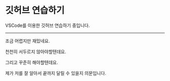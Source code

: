# 깃허브 연습하기

VSCode를 이용한 깃허브 연습하기 중입니다. 
***

조금 어렵지만 재밌네요. 

천천히 서두르지 않아야할텐데요. 

그리고 꾸준히 해야할텐데요. 

제가 저를 잘 알아서 끝까지 달릴 수 있을지 의문입니다. 
